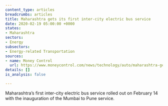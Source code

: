 ```yaml
---
content_type: articles
breadcrumbs: articles
title: Maharashtra gets its first inter-city electric bus service
date: 2020-02-19 05:00:00 +0000
states:
- Maharashtra
sectors:
- Energy
subsectors:
- Energy-related Transportation
sources:
- name: Money Control
  url: https://www.moneycontrol.com/news/technology/auto/maharashtra-gets-its-first-inter-city-electric-bus-service-4946371.html
details: []
is_analysis: false

---
```

Maharashtra’s first inter-city electric bus service rolled out on February 14 with the inauguration of the Mumbai to Pune service.